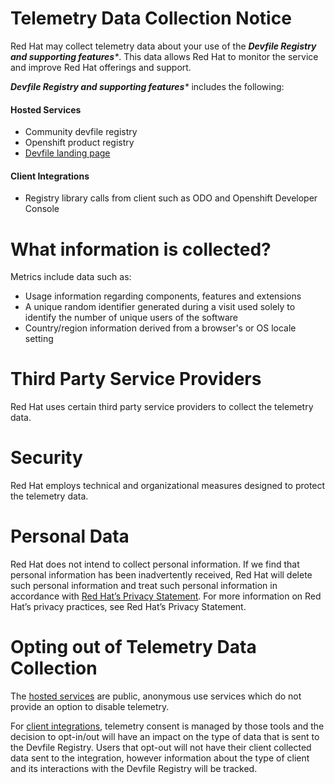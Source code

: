 # Telemetry Data Collection Notice

Red Hat may collect telemetry data about your use of the _**Devfile Registry and supporting features***_. This data allows Red Hat to monitor the service and improve Red Hat offerings and support.

_**Devfile Registry and supporting features***_ includes the following:

#### Hosted Services
* Community devfile registry
* Openshift product registry
* [Devfile landing page](https://devfile.io/)

#### Client Integrations
* Registry library calls from client such as ODO and Openshift Developer Console

# What information is collected?

Metrics include data such as:

* Usage information regarding components, features and extensions
* A unique random identifier generated during a visit used solely to identify the number of unique users of the software
* Country/region information derived from a browser's or OS locale setting

# Third Party Service Providers

Red Hat uses certain third party service providers to collect the telemetry data.

# Security

Red Hat employs technical and organizational measures designed to protect the telemetry data.

# Personal Data

Red Hat does not intend to collect personal information. If we find that personal information has been inadvertently received, Red Hat will delete such personal information and treat such personal information in accordance with [Red Hat’s Privacy Statement](https://www.redhat.com/en/about/privacy-policy). For more information on Red Hat’s privacy practices, see Red Hat’s Privacy Statement.

# Opting out of Telemetry Data Collection

The [hosted services](#hosted-services) are public, anonymous use services which do not provide an option to disable telemetry.

For [client integrations](#client-integrations), telemetry consent is managed by those tools and the decision to opt-in/out will have an impact on the type of data that is sent to the Devfile Registry.
Users that opt-out will not have their client collected data sent to the integration, however information about the type of client and its interactions with the Devfile Registry will be tracked.

